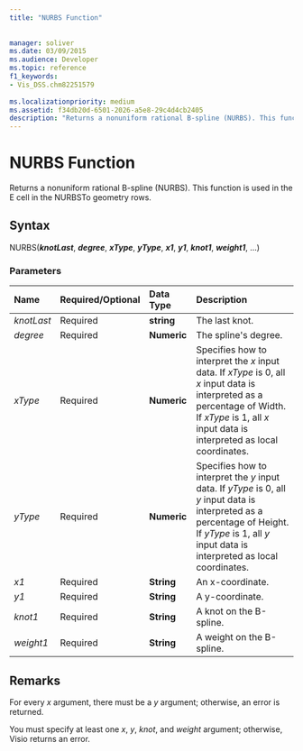```yaml
---
title: "NURBS Function"
 
 
manager: soliver
ms.date: 03/09/2015
ms.audience: Developer
ms.topic: reference
f1_keywords:
- Vis_DSS.chm82251579
 
ms.localizationpriority: medium
ms.assetid: f34db20d-6501-2026-a5e8-29c4d4cb2405
description: "Returns a nonuniform rational B-spline (NURBS). This function is used in the E cell in the NURBSTo geometry rows."
---
```


# NURBS Function

Returns a nonuniform rational B-spline (NURBS). This function is used in the E cell in the NURBSTo geometry rows.
  
## Syntax

NURBS(***knotLast***, ***degree***, ***xType***, ***yType***, ***x1***, ***y1***, ***knot1***, ***weight1***, ...)
  
### Parameters

|**Name**|**Required/Optional**|**Data Type**|**Description**|
|:-----|:-----|:-----|:-----|
| *knotLast* <br/> |Required  <br/> |**string** <br/> | The last knot. |
| *degree* <br/> |Required  <br/> |**Numeric** <br/> |The spline's degree. |
| *xType* <br/> |Required  <br/> |**Numeric** <br/> |Specifies how to interpret the  *x* input data. If _xType_ is 0, all _x_ input data is interpreted as a percentage of Width. If _xType_ is 1, all _x_ input data is interpreted as local coordinates. |
| *yType* <br/> |Required  <br/> |**Numeric** <br/> |Specifies how to interpret the  *y* input data. If _yType_ is 0, all _y_ input data is interpreted as a percentage of Height. If _yType_ is 1, all _y_ input data is interpreted as local coordinates. |
| *x1* <br/> |Required  <br/> |**String** <br/> |An x-coordinate. |
| *y1* <br/> |Required  <br/> |**String** <br/> |A y-coordinate. |
| *knot1* <br/> |Required  <br/> |**String** <br/> |A knot on the B-spline. |
| *weight1* <br/> |Required  <br/> |**String** <br/> |A weight on the B-spline. |

## Remarks

For every  *x*  argument, there must be a  *y*  argument; otherwise, an error is returned.
  
You must specify at least one  *x*, *y*, *knot*, and  *weight*  argument; otherwise, Visio returns an error.
  